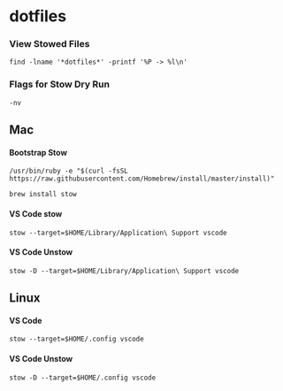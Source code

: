 # dotfiles

### View Stowed Files
```
find -lname '*dotfiles*' -printf '%P -> %l\n'
```

### Flags for Stow Dry Run
```
-nv
```

## Mac

#### Bootstrap Stow
```
/usr/bin/ruby -e "$(curl -fsSL https://raw.githubusercontent.com/Homebrew/install/master/install)"
```
```
brew install stow
```

#### VS Code stow
```
stow --target=$HOME/Library/Application\ Support vscode
```

#### VS Code Unstow
```
stow -D --target=$HOME/Library/Application\ Support vscode
```

## Linux

#### VS Code
```
stow --target=$HOME/.config vscode
```

#### VS Code Unstow
```
stow -D --target=$HOME/.config vscode
```
